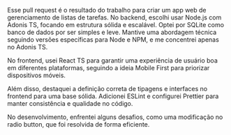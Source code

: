 Esse pull request é o resultado do trabalho para criar um app web de gerenciamento de listas de tarefas. No backend, escolhi usar Node.js com Adonis TS, focando em estrutura sólida e escalável. Optei por SQLite como banco de dados por ser simples e leve. Mantive uma abordagem técnica seguindo versões específicas para Node e NPM, e me concentrei apenas no Adonis TS.

No frontend, usei React TS para garantir uma experiência de usuário boa em diferentes plataformas, seguindo a ideia Mobile First para priorizar dispositivos móveis.

Além disso, destaquei a definição correta de tipagens e interfaces no frontend para uma base sólida. Adicionei ESLint e configurei Prettier para manter consistência e qualidade no código.

No desenvolvimento, enfrentei alguns desafios, como uma modificação no radio button, que foi resolvida de forma eficiente.
